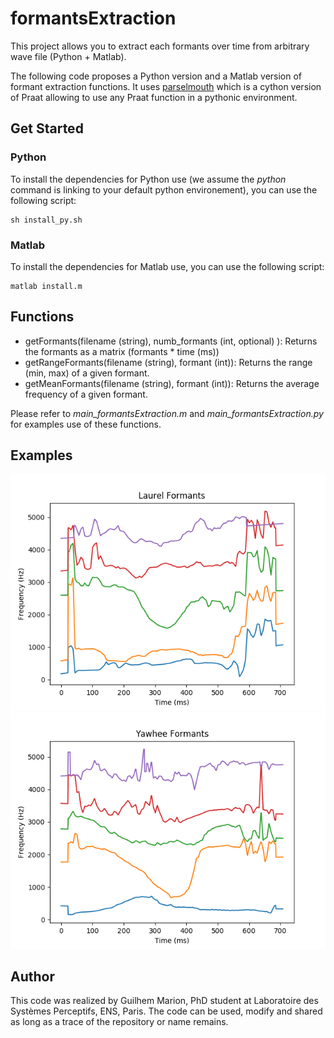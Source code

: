 # formantsExtraction
This project allows you to extract each formants over time from arbitrary wave file (Python + Matlab).

The following code proposes a Python version and a Matlab version of formant extraction functions. It uses [parselmouth](https://github.com/YannickJadoul/Parselmouth) which is a cython version of Praat allowing to use any Praat function in a pythonic environment.

## Get Started
### Python
To install the dependencies for Python use (we assume the *python* command is linking to your default python environement), you can use the following script:

    sh install_py.sh

### Matlab
To install the dependencies for Matlab use, you can use the following script:
    
    matlab install.m

## Functions
    
   * getFormants(filename (string), numb_formants (int, optional) ): Returns the formants as a matrix (formants * time (ms))
   * getRangeFormants(filename (string), formant (int)): Returns the range (min, max) of a given formant.
   * getMeanFormants(filename (string), formant (int)): Returns the average frequency of a given formant.
    
Please refer to *main_formantsExtraction.m* and *main_formantsExtraction.py* for examples use of these functions.

## Examples

<p align="center"> 
    <img src="Laurel.png">
    <img src="Yawhee.png">
</p>

## Author

This code was realized by Guilhem Marion, PhD student at Laboratoire des Systèmes Perceptifs, ENS, Paris. The code can be used, modify and shared as long as a trace of the repository or name remains.
